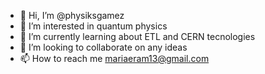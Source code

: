- 👋 Hi, I’m @physiksgamez
- 👀 I’m interested in quantum physics
- 🌱 I’m currently learning about ETL and CERN tecnologies
- 💞️ I’m looking to collaborate on any ideas
- 📫 How to reach me mariaeram13@gmail.com

<!---
physiksgamez/physiksgamez is a ✨ special ✨ repository because its `README.md` (this file) appears on your GitHub profile.
You can click the Preview link to take a look at your changes.
--->
